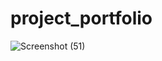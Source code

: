 # project_portfolio
![Screenshot (51)](https://github.com/user-attachments/assets/1d122743-18a9-4e45-93e7-48937ef116a4)
